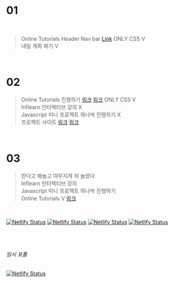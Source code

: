 # 01

<br>

> Online Tutorials Header Nav bar [Link](https://dazzling-perlman-0414ab.netlify.app/) ONLY CSS V <br>
> 내일 계획 짜기 V

<br>

# 02 

> Online Tutorials 진행하기 [링크](https://affectionate-lichterman-efd913.netlify.app/)&nbsp;[링크](https://priceless-goldstine-17765b.netlify.app/) ONLY CSS V <br> 
> Inflearn 인터렉티브 강의 X <br>
> Javascript 미니 프로젝트 하나씩 진행하기 X <br>
> 프로젝트 사이트 [링크](https://devdojo.com/suhailkakar/10-projects-you-can-do-to-become-a-frontend-master) [링크](https://www.freecodecamp.org/news/javascript-projects-for-beginners/#how-to-create-a-color-flipper)

<br>

# 03

> 한다고 해놀고 야무지게 처 놀았다 <br>
> Inflearn 인터렉티브 강의 <br>
> Javascript 미니 프로젝트 하나씩 진행하기 <br>
> Online Tutorials V [링크](https://sad-kalam-d55626.netlify.app/)

 <br>

[![Netlify Status](https://api.netlify.com/api/v1/badges/064ff70a-7dea-4e3d-b941-b34234574ecd/deploy-status)](https://tender-shaw-99bc45.netlify.app/)
[![Netlify Status](https://api.netlify.com/api/v1/badges/b19b6f3a-3c45-4690-a71b-9f6d741ebfe3/deploy-status)](https://youthful-elion-414e14.netlify.app/)
[![Netlify Status](https://api.netlify.com/api/v1/badges/c2cea8e1-8539-47d8-b970-913a4ab2998f/deploy-status)](https://compassionate-ardinghelli-bf1916.netlify.app/)
[![Netlify Status](https://api.netlify.com/api/v1/badges/35774406-1a53-49d5-bdac-09664d0bc7e8/deploy-status)](https://wizardly-mcnulty-443ed1.netlify.app/)

<br><br>

###### 임시 포폴

[![Netlify Status](https://api.netlify.com/api/v1/badges/c2cea8e1-8539-47d8-b970-913a4ab2998f/deploy-status)](https://sleepy-brown-d6374f.netlify.app/)
